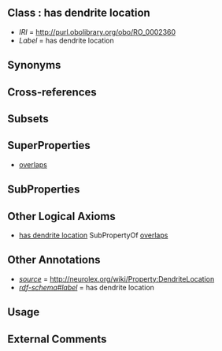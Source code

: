 
## Class : has dendrite location

 * *IRI* = http://purl.obolibrary.org/obo/RO_0002360
 * *Label* = has dendrite location

## Synonyms


## Cross-references


## Subsets


## SuperProperties

 * [overlaps](../../RO/31/RO_0002131.md)

## SubProperties


## Other Logical Axioms

 * [has dendrite location](../../RO/60/RO_0002360.md) SubPropertyOf [overlaps](../../RO/31/RO_0002131.md)

## Other Annotations

 * *[source](../../ce/source.md)* = http://neurolex.org/wiki/Property:DendriteLocation
 * *[rdf-schema#label](../../el/rdf-schema#label.md)* = has dendrite location

## Usage


## External Comments

